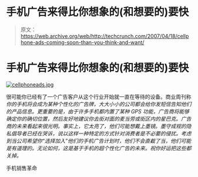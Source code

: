 # 手机广告来得比你想象的(和想要的)要快

> 原文：<https://web.archive.org/web/http://techcrunch.com/2007/04/18/cellphone-ads-coming-soon-than-you-think-and-want/>

# 手机广告来得比你想象的(和想要的)要快

[![cellphoneads.jpg](img/ca475ecf5942ee0c63ad2bb72ee6d3ba.png)](https://web.archive.org/web/20210227130443/https://beta.techcrunch.com/wp-content/uploads/2007/04/cellphoneads.jpg "cellphoneads.jpg")

很可能你已经有了一个广告客户从这个行业开始就一直在等待的设备。商业周刊称*你的手机将会成为某种个性化的广告牌，大大小小的公司都会给你发短信告知他们的产品信息。更重要的是，由于许多手机都内置了某种 GPS 功能，广告商将能够确定你的确切位置，然后友好地建议你去街对面的麦当劳或街区内的星巴克。广告商的未来看起来很光明。事实上，它太亮了，他们可能想戴上墨镜。墨守成规的隐私倡导者已经在哭诉，说以这样一种特定的方式针对消费者是不必要的侵扰。考虑到当公司希望你“选择加入”他们的手机广告计划时，他们不会直截了当，他们可能是有道理的。无论如何，这是基于手机的超个性化广告的未来。祝你好运把这些都关掉。*

手机销售革命